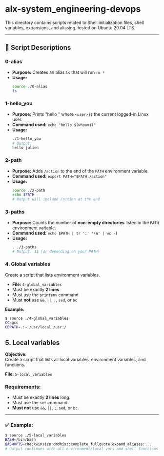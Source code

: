 # alx-system_engineering-devops

This directory contains scripts related to Shell initialization files, shell variables, expansions, and aliasing, tested on Ubuntu 20.04 LTS.

---

## 📄 Script Descriptions

### 0-alias
- **Purpose:** Creates an alias `ls` that will run `rm *`
- **Usage:**
  ```bash
  source ./0-alias
  ls     

### 1-hello_you
- **Purpose:** Prints "hello <user>" where `<user>` is the current logged-in Linux user.
- **Command used:** `echo "hello $(whoami)"`
- **Usage:**
  ```bash
  ./1-hello_you
  # Output:
  hello julien

### 2-path
- **Purpose:** Adds `/action` to the end of the `PATH` environment variable.
- **Command used:** `export PATH="$PATH:/action"`
- **Usage:**
  ```bash
  source ./2-path
  echo $PATH
  # Output will include /action at the end

### 3-paths
- **Purpose:** Counts the number of **non-empty directories** listed in the `PATH` environment variable.
- **Command used:** `echo $PATH | tr ':' '\n' | wc -l`
- **Usage:**
  ```bash
  . ./3-paths
  # Output: 11 (or depending on your PATH)

### 4. Global variables

Create a script that lists environment variables.

- **File:** `4-global_variables`
- Must be exactly **2 lines**
- Must use the `printenv` command
- Must **not** use `&&`, `||`, `;`, `sed`, or `bc`

**Example:**
```bash
$ source ./4-global_variables
CC=gcc
CDPATH=.:~:/usr/local:/usr:/

```

## 5. Local variables

**Objective**:  
Create a script that lists all local variables, environment variables, and functions.

**File**: `5-local_variables`

### Requirements:
- Must be exactly **2 lines** long.
- Must use the `set` command.
- **Must not** use `&&`, `||`, `;`, `sed`, or `bc`.

---

### ✅ Example:

```bash
$ source ./5-local_variables
BASH=/bin/bash
BASHOPTS=checkwinsize:cmdhist:complete_fullquote:expand_aliases:...
# Output continues with all environment/local vars and shell functions
```